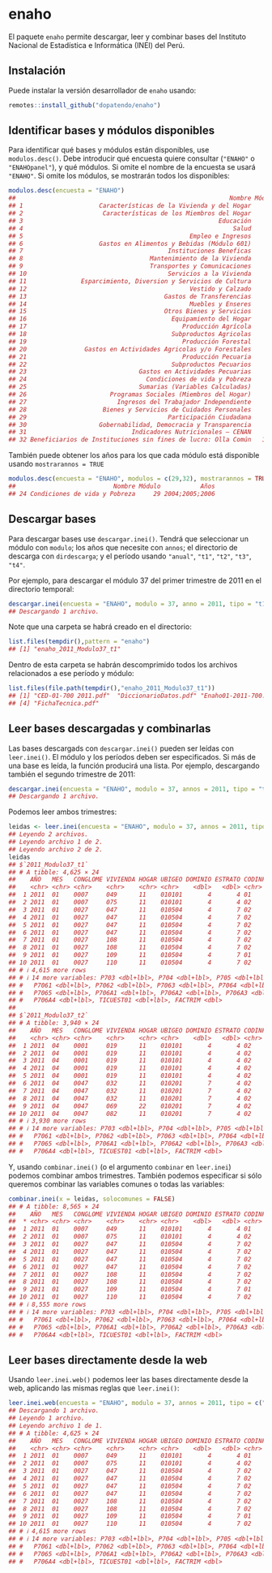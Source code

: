 
<!-- README.md is generated from README.Rmd. Please edit that file -->

# enaho

El paquete `enaho` permite descargar, leer y combinar bases del
Instituto Nacional de Estadística e Informática (INEI) del Perú.

## Instalación

Puede instalar la versión desarrollador de `enaho` usando:

``` r
remotes::install_github("dopatendo/enaho")
```

## Identificar bases y módulos disponibles

Para identificar qué bases y módulos están disponibles, use
`modulos.desc()`. Debe introducir qué encuesta quiere consultar
(`"ENAHO"` o `"ENAHOpanel"`), y qué módulos. Si omite el nombre de la
encuesta se usará `"ENAHO"`. Si omite los módulos, se mostrarán todos
los disponibles:

``` r
modulos.desc(encuesta = "ENAHO")
##                                                           Nombre Módulo
## 1                     Características de la Vivienda y del Hogar     01
## 2                      Características de los Miembros del Hogar     02
## 3                                                      Educación     03
## 4                                                          Salud     04
## 5                                              Empleo e Ingresos     05
## 6                     Gastos en Alimentos y Bebidas (Módulo 601)     07
## 7                                        Instituciones Beneficas     08
## 8                                   Mantenimiento de la Vivienda     09
## 9                                   Transportes y Comunicaciones     10
## 10                                       Servicios a la Vivienda     11
## 11               Esparcimiento, Diversion y Servicios de Cultura     12
## 12                                             Vestido y Calzado     13
## 13                                      Gastos de Transferencias     15
## 14                                             Muebles y Enseres     16
## 15                                      Otros Bienes y Servicios     17
## 16                                        Equipamiento del Hogar     18
## 17                                           Producción Agrícola     22
## 18                                        Subproductos Agricolas     23
## 19                                           Producción Forestal     24
## 20                Gastos en Actividades Agricolas y/o Forestales     25
## 21                                           Producción Pecuaria     26
## 22                                        Subproductos Pecuarios     27
## 23                               Gastos en Actividades Pecuarias     28
## 24                                 Condiciones de vida y Pobreza     29
## 25                               Sumarias (Variables Calculadas)     34
## 26                       Programas Sociales (Miembros del Hogar)     37
## 27                         Ingresos del Trabajador Independiente     77
## 28                     Bienes y Servicios de Cuidados Personales     78
## 29                                       Participación Ciudadana     84
## 30                    Gobernabilidad, Democracia y Transparencia     85
## 31                             Indicadores Nutricionales – CENAN    124
## 32 Beneficiarios de Instituciones sin fines de lucro: Olla Común   1825
```

También puede obtener los años para los que cada módulo está disponible
usando `mostrarannos = TRUE`

``` r
modulos.desc(encuesta = "ENAHO", modulos = c(29,32), mostrarannos = TRUE)
##                           Nombre Módulo           Años
## 24 Condiciones de vida y Pobreza     29 2004;2005;2006
```

## Descargar bases

Para descargar bases use `descargar.inei()`. Tendrá que seleccionar un
módulo con `modulo`; los años que necesite con `annos`; el directorio de
descarga con `dirdescarga`; y el período usando `"anual"`, `"t1"`,
`"t2"`, `"t3"`, `"t4"`.

Por ejemplo, para descargar el módulo 37 del primer trimestre de 2011 en
el directorio temporal:

``` r
descargar.inei(encuesta = "ENAHO", modulo = 37, anno = 2011, tipo = "t1", dirdescarga = tempdir())
## Descargando 1 archivo.
```

Note que una carpeta se habrá creado en el directorio:

``` r
list.files(tempdir(),pattern = "enaho")
## [1] "enaho_2011_Modulo37_t1"
```

Dentro de esta carpeta se habrán descomprimido todos los archivos
relacionados a ese período y módulo:

``` r
list.files(file.path(tempdir(),"enaho_2011_Modulo37_t1"))
## [1] "CED-01-700 2011.pdf"  "DiccionarioDatos.pdf" "Enaho01-2011-700.sav"
## [4] "FichaTecnica.pdf"
```

## Leer bases descargadas y combinarlas

Las bases descargads con `descargar.inei()` pueden ser leídas con
`leer.inei()`. El módulo y los períodos deben ser especificados. Si más
de una base es leída, la función producirá una lista. Por ejemplo,
descargando también el segundo trimestre de 2011:

``` r
descargar.inei(encuesta = "ENAHO", modulo = 37, annos = 2011, tipo = "t2", dirdescarga = tempdir())
## Descargando 1 archivo.
```

Podemos leer ambos trimestres:

``` r
leidas <- leer.inei(encuesta = "ENAHO", modulo = 37, annos = 2011, tipo = c("t1","t2"), directorio = tempdir())
## Leyendo 2 archivos.
## Leyendo archivo 1 de 2.
## Leyendo archivo 2 de 2.
leidas
## $`2011_Modulo37_t1`
## # A tibble: 4,625 × 24
##    AÑO   MES   CONGLOME VIVIENDA HOGAR UBIGEO DOMINIO ESTRATO CODINFOR  P702
##    <chr> <chr> <chr>    <chr>    <chr> <chr>    <dbl>   <dbl> <chr>    <dbl>
##  1 2011  01    0007     049      11    010101       4       4 01           3
##  2 2011  01    0007     075      11    010101       4       4 02           5
##  3 2011  01    0027     047      11    010504       4       7 02           2
##  4 2011  01    0027     047      11    010504       4       7 02           3
##  5 2011  01    0027     047      11    010504       4       7 02           5
##  6 2011  01    0027     047      11    010504       4       7 02           5
##  7 2011  01    0027     108      11    010504       4       7 02           3
##  8 2011  01    0027     108      11    010504       4       7 02           4
##  9 2011  01    0027     109      11    010504       4       7 01           4
## 10 2011  01    0027     110      11    010504       4       7 02           4
## # ℹ 4,615 more rows
## # ℹ 14 more variables: P703 <dbl+lbl>, P704 <dbl+lbl>, P705 <dbl+lbl>,
## #   P7061 <dbl+lbl>, P7062 <dbl+lbl>, P7063 <dbl+lbl>, P7064 <dbl+lbl>,
## #   P7065 <dbl+lbl>, P706A1 <dbl+lbl>, P706A2 <dbl+lbl>, P706A3 <dbl+lbl>,
## #   P706A4 <dbl+lbl>, TICUEST01 <dbl+lbl>, FACTRIM <dbl>
## 
## $`2011_Modulo37_t2`
## # A tibble: 3,940 × 24
##    AÑO   MES   CONGLOME VIVIENDA HOGAR UBIGEO DOMINIO ESTRATO CODINFOR  P702
##    <chr> <chr> <chr>    <chr>    <chr> <chr>    <dbl>   <dbl> <chr>    <dbl>
##  1 2011  04    0001     019      11    010101       4       4 02           1
##  2 2011  04    0001     019      11    010101       4       4 02           2
##  3 2011  04    0001     019      11    010101       4       4 02           3
##  4 2011  04    0001     019      11    010101       4       4 02           4
##  5 2011  04    0001     019      11    010101       4       4 02           5
##  6 2011  04    0047     032      11    010201       7       4 02           2
##  7 2011  04    0047     032      11    010201       7       4 02           3
##  8 2011  04    0047     032      11    010201       7       4 02           4
##  9 2011  04    0047     069      22    010201       7       4 02           6
## 10 2011  04    0047     082      11    010201       7       4 02           1
## # ℹ 3,930 more rows
## # ℹ 14 more variables: P703 <dbl+lbl>, P704 <dbl+lbl>, P705 <dbl+lbl>,
## #   P7061 <dbl+lbl>, P7062 <dbl+lbl>, P7063 <dbl+lbl>, P7064 <dbl+lbl>,
## #   P7065 <dbl+lbl>, P706A1 <dbl+lbl>, P706A2 <dbl+lbl>, P706A3 <dbl+lbl>,
## #   P706A4 <dbl+lbl>, TICUEST01 <dbl+lbl>, FACTRIM <dbl>
```

Y, usando `combinar.inei()` (o el argumento `combinar` en `leer.inei`)
podemos combinar ambos trimestres. También podemos especificar si sólo
queremos combinar las variables comunes o todas las variables:

``` r
combinar.inei(x = leidas, solocomunes = FALSE)
## # A tibble: 8,565 × 24
##    AÑO   MES   CONGLOME VIVIENDA HOGAR UBIGEO DOMINIO ESTRATO CODINFOR  P702
##  * <chr> <chr> <chr>    <chr>    <chr> <chr>    <dbl>   <dbl> <chr>    <dbl>
##  1 2011  01    0007     049      11    010101       4       4 01           3
##  2 2011  01    0007     075      11    010101       4       4 02           5
##  3 2011  01    0027     047      11    010504       4       7 02           2
##  4 2011  01    0027     047      11    010504       4       7 02           3
##  5 2011  01    0027     047      11    010504       4       7 02           5
##  6 2011  01    0027     047      11    010504       4       7 02           5
##  7 2011  01    0027     108      11    010504       4       7 02           3
##  8 2011  01    0027     108      11    010504       4       7 02           4
##  9 2011  01    0027     109      11    010504       4       7 01           4
## 10 2011  01    0027     110      11    010504       4       7 02           4
## # ℹ 8,555 more rows
## # ℹ 14 more variables: P703 <dbl+lbl>, P704 <dbl+lbl>, P705 <dbl+lbl>,
## #   P7061 <dbl+lbl>, P7062 <dbl+lbl>, P7063 <dbl+lbl>, P7064 <dbl+lbl>,
## #   P7065 <dbl+lbl>, P706A1 <dbl+lbl>, P706A2 <dbl+lbl>, P706A3 <dbl+lbl>,
## #   P706A4 <dbl+lbl>, TICUEST01 <dbl+lbl>, FACTRIM <dbl>
```

## Leer bases directamente desde la web

Usando `leer.inei.web()` podemos leer las bases directamente desde la
web, aplicando las mismas reglas que `leer.inei()`:

``` r
leer.inei.web(encuesta = "ENAHO", modulo = 37, annos = 2011, tipo = c("t1"))
## Descargando 1 archivo.
## Leyendo 1 archivo.
## Leyendo archivo 1 de 1.
## # A tibble: 4,625 × 24
##    AÑO   MES   CONGLOME VIVIENDA HOGAR UBIGEO DOMINIO ESTRATO CODINFOR  P702
##    <chr> <chr> <chr>    <chr>    <chr> <chr>    <dbl>   <dbl> <chr>    <dbl>
##  1 2011  01    0007     049      11    010101       4       4 01           3
##  2 2011  01    0007     075      11    010101       4       4 02           5
##  3 2011  01    0027     047      11    010504       4       7 02           2
##  4 2011  01    0027     047      11    010504       4       7 02           3
##  5 2011  01    0027     047      11    010504       4       7 02           5
##  6 2011  01    0027     047      11    010504       4       7 02           5
##  7 2011  01    0027     108      11    010504       4       7 02           3
##  8 2011  01    0027     108      11    010504       4       7 02           4
##  9 2011  01    0027     109      11    010504       4       7 01           4
## 10 2011  01    0027     110      11    010504       4       7 02           4
## # ℹ 4,615 more rows
## # ℹ 14 more variables: P703 <dbl+lbl>, P704 <dbl+lbl>, P705 <dbl+lbl>,
## #   P7061 <dbl+lbl>, P7062 <dbl+lbl>, P7063 <dbl+lbl>, P7064 <dbl+lbl>,
## #   P7065 <dbl+lbl>, P706A1 <dbl+lbl>, P706A2 <dbl+lbl>, P706A3 <dbl+lbl>,
## #   P706A4 <dbl+lbl>, TICUEST01 <dbl+lbl>, FACTRIM <dbl>
```
